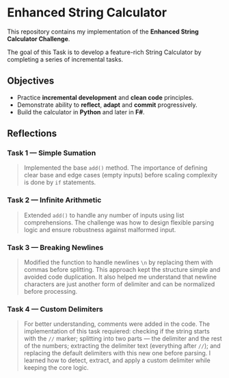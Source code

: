 # Enhanced String Calculator

This repository contains my implementation of the **Enhanced String Calculator Challenge**.

The goal of this Task is to develop a feature-rich String Calculator by completing a series of incremental tasks.

## Objectives

- Practice **incremental development** and **clean code** principles.
- Demonstrate ability to **reflect**, **adapt** and **commit** progressively.
- Build the calculator in **Python** and later in **F#**.

## Reflections

### Task 1 — Simple Sumation
> Implemented the base `add()` method.
> The importance of defining clear base and edge cases (empty inputs) before scaling complexity is done by `if` statements. 

### Task 2 — Infinite Arithmetic
> Extended `add()` to handle any number of inputs using list comprehensions.
> The challenge was how to design flexible parsing logic and ensure robustness against malformed input.

### Task 3 — Breaking Newlines
> Modified the function to handle newlines `\n` by replacing them with commas before splitting. This approach kept the structure simple and avoided code duplication. It also helped me understand that newline characters are just another form of delimiter and can be normalized before processing.

### Task 4 — Custom Delimiters
> For better understanding, comments were added in the code.
> The implementation of this task requiered: checking if the string starts with the `//` marker; splitting into two parts — the delimiter and the rest of the numbers; extracting the delimiter text (everything after `//`); and replacing the default delimiters with this new one before parsing.
> I learned how to detect, extract, and apply a custom delimiter while keeping the core logic.